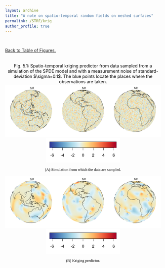 ```yaml
---
layout: archive
title: "A note on spatio-temporal random fields on meshed surfaces"
permalink: /STRF/krig
author_profile: true
---
```


<html>
<head>
<style>
figcaption {
  color: black;
  font-style: bold;
  padding: 2px;
  font-size:100%;
  text-align: center;
}
</style>
</head>
</html>




<div style="text-align:center;">
<br>
</div>

[Back to  Table of Figures.](../STRF) 

<div style="text-align:center;">
<br>
</div>




<div style="text-align:center;">
<a id="krig"></a>
  <figcaption> Fig. 5.1: Spatio-temporal kriging predictor from data sampled from a simulation of the SPDE model and with a  measurement noise of standard-deviation $\sigma=0.1$. The blue points locate the places where the observations are taken. </figcaption>
<img src="/images/STRF/krigsim_sph.gif" style="float:center;" alt="Advection potential function $\chi$ (divergence-free component)."><br>
<img src="/images/STRF/legend_krig_sph.png" style="float:center;height:80px">  
<p style="font-size:90%;color:black;font-family:Academicons"> (A) Simulation from which the data are sampled.</p>
<img src="/images/STRF/krig_sph.gif" style="float:center;" alt="Numerical solution of the SPDE."><br>
<img src="/images/STRF/legend_krig_sph.png" style="float:center;height:80px">  
<p style="font-size:90%;color:black;font-family:Academicons"> (B) Kriging predictor.</p>
</div>






